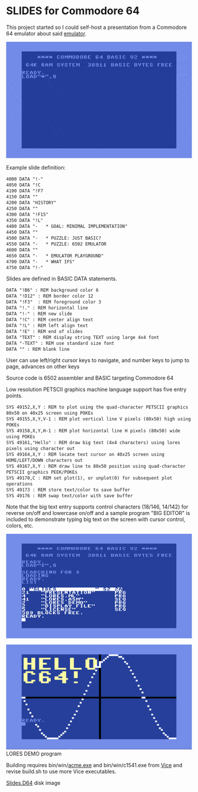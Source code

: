 # SLIDES for Commodore 64

This project started so I could self-host a presentation from a Commodore 64 emulator about said [emulator](https://github.com/davervw/simple-emu-c64).  

![Presentation](https://github.com/davervw/slides-c64/raw/master/slides.gif)

Example slide definition:

    4000 DATA "!-"
    4050 DATA "!C
    4100 DATA "!F7
    4150 DATA ""
    4200 DATA "HISTORY"
    4250 DATA ""
    4300 DATA "!F15"
    4350 DATA "!L"
    4400 DATA "-   * GOAL: MINIMAL IMPLEMENTATION"
    4450 DATA ""
    4500 DATA "-   * PUZZLE: JUST BASIC?
    4550 DATA "-   * PUZZLE: 6502 EMULATOR
    4600 DATA ""
    4650 DATA "-   * EMULATOR PLAYGROUND"
    4700 DATA "-   * WHAT IFS"
    4750 DATA "!-"

Slides are defined in BASIC DATA statements.

    DATA "!B6" : REM background color 6
    DATA "!D12" : REM border color 12
    DATA "!F3"  : REM foreground color 3
    DATA "!." : REM horizontal line
    DATA "!-" : REM new slide
    DATA "!C" : REM center align text
    DATA "!L" : REM left align text
    DATA "!E" : REM end of slides
    DATA "TEXT" : REM display string TEXT using large 4x4 font
    DATA "-TEXT" : REM use standard size font
    DATA "" : REM blank line

User can use left/right cursor keys to navigate, and number keys to jump to page, advances on other keys

Source code is 6502 assembler and BASIC targeting Commodore 64

Low resolution PETSCII graphics machine language support has five entry points.  

    SYS 49152,X,Y : REM to plot using the quad-character PETSCII graphics 80x50 on 40x25 screen using POKEs
    SYS 49155,X,Y,V-1 : REM plot vertical line V pixels (80x50) high using POKEs
    SYS 49158,X,Y,H-1 : REM plot horizontal line H pixels (80x50) wide using POKEs
    SYS 49161,"Hello" : REM draw big text (4x4 characters) using lores pixels using character out
    SYS 49164,X,Y : REM locate text cursor on 40x25 screen using HOME/LEFT/DOWN characters out
    SYS 49167,X,Y : REM draw line to 80x50 position using quad-character PETSCII graphics PEEK/POKEs
    SYS 49170,C : REM set plot(1), or unplot(0) for subsequent plot operations
    SYS 49173 : REM store text/color to save buffer
    SYS 49176 : REM swap text/color with save buffer

Note that the big text entry supports control characters (18/146, 14/142) for reverse on/off and lowercase on/off and a sample program "BIG EDITOR" is included to demonstrate typing big text on the screen with cursor control, colors, etc.

![Slides directory](https://github.com/davervw/slides-c64/raw/master/slides.png)

![Lores demo](https://github.com/davervw/slides-c64/raw/master/slides2.png)
LORES DEMO program

Building requires bin/win/[acme.exe](https://sourceforge.net/projects/acme-crossass/) and bin/win/c1541.exe from [Vice](http://vice-emu.sourceforge.net/index.html#download)
and revise build.sh to use more Vice executables. 

[Slides.D64](https://github.com/davervw/slides-c64/raw/master/build/slides.d64) disk image
